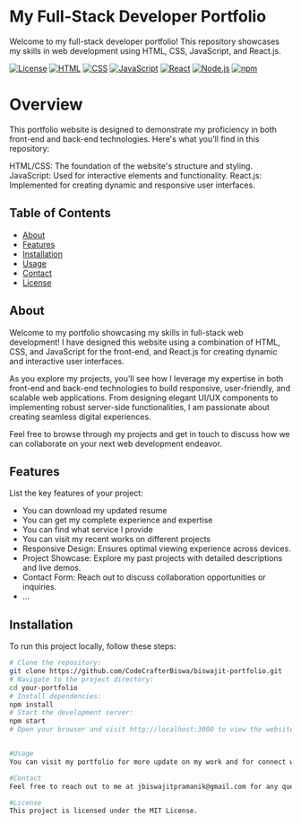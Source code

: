 # My Full-Stack Developer Portfolio

Welcome to my full-stack developer portfolio! This repository showcases my skills in web development using HTML, CSS, JavaScript, and React.js.

[![License](https://img.shields.io/badge/License-MIT-blue.svg)](https://opensource.org/licenses/MIT)
[![HTML](https://img.shields.io/badge/HTML-5-blue)](https://html.com/)
[![CSS](https://img.shields.io/badge/CSS-3-blue)](https://www.w3.org/Style/CSS/Overview.en.html)
[![JavaScript](https://img.shields.io/badge/Javascript-ES-14-blue)](https://www.javascript.com/)
[![React](https://img.shields.io/badge/React-18.2.0-blue)](https://reactjs.org/)
[![Node.js](https://img.shields.io/badge/Node.js-21.5.0-green)](https://nodejs.org/)
[![npm](https://img.shields.io/badge/npm-10.5.0-red)](https://www.npmjs.com/)

# Overview
This portfolio website is designed to demonstrate my proficiency in both front-end and back-end technologies. Here's what you'll find in this repository:

HTML/CSS: The foundation of the website's structure and styling.
JavaScript: Used for interactive elements and functionality.
React.js: Implemented for creating dynamic and responsive user interfaces.

## Table of Contents

- [About](#about)
- [Features](#features)
- [Installation](#installation)
- [Usage](#usage)
- [Contact](#contact)
- [License](#license)

## About

Welcome to my portfolio showcasing my skills in full-stack web development! I have designed this website using a combination of HTML, CSS, and JavaScript for the front-end, and React.js for creating dynamic and interactive user interfaces.

As you explore my projects, you'll see how I leverage my expertise in both front-end and back-end technologies to build responsive, user-friendly, and scalable web applications. From designing elegant UI/UX components to implementing robust server-side functionalities, I am passionate about creating seamless digital experiences.

Feel free to browse through my projects and get in touch to discuss how we can collaborate on your next web development endeavor.

## Features

List the key features of your project:

- You can download my updated resume
- You can get my complete experience and expertise
- You can find what service I provide
- You can visit my recent works on different projects
- Responsive Design: Ensures optimal viewing experience across devices.
- Project Showcase: Explore my past projects with detailed descriptions and live demos.
- Contact Form: Reach out to discuss collaboration opportunities or inquiries.
- ...

## Installation

To run this project locally, follow these steps:

```bash
# Clone the repository: 
git clone https://github.com/CodeCrafterBiswa/biswajit-portfolio.git
# Navigate to the project directory:
cd your-portfolio
# Install dependencies:
npm install
# Start the development server:
npm start
# Open your browser and visit http://localhost:3000 to view the website.


#Usage
You can visit my portfolio for more update on my work and for connect with me directly

#Contact
Feel free to reach out to me at jbiswajitpramanik@gmail.com for any questions or collaboration opportunities.

#License
This project is licensed under the MIT License.

